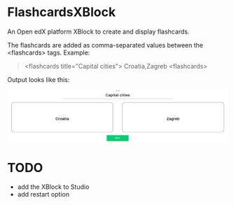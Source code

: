 # FlashcardsXBlock
An Open edX platform XBlock to create and display flashcards.

The flashcards are added as comma-separated values between the &lt;flashcards&gt; tags. Example:

>&lt;flashcards title="Capital cities"&gt;
>Croatia,Zagreb
>&lt;flashcards&gt;

Output looks like this:

![Flashcard](flashcardsxblock.png)

# TODO
- add the XBlock to Studio
- add restart option